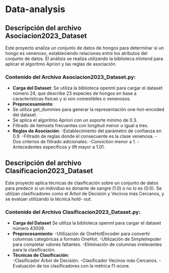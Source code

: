 # Data-analysis

## Descripción del archivo Asociacion2023_Dataset
Este proyecto analiza un conjunto de datos de hongos para determinar si un hongo es venenoso, estableciendo relaciones entre los atributos del conjunto de datos. El análisis se realiza utilizando la biblioteca mlxtend para aplicar el algoritmo Apriori y las reglas       de asociación.

### Contenido del Archivo Asociacion2023_Dataset.py:
- **Carga del Dataset**: Se utiliza la biblioteca openml para cargar el dataset número 24, que describe 23 especies de hongos en base a características físicas y si son comestibles o venenosos.
- **Preprocesamiento**:
- Se utiliza get_dummies para generar la representación one-hot-encoded del dataset.
- Se aplica el algoritmo Apriori con un soporte mínimo de 0.3.
- Filtrado de itemsets frecuentes con longitud menor o igual a tres.
- **Reglas de Asociación**:
-Establecimiento del parámetro de confianza en 0.9.
-Filtrado de reglas donde el consecuente es la clase venenosa.
-Dos criterios de filtrado adicionales:
-Conviction menor a 1.
-Antecedentes específicos y lift mayor a 1.01.

## Descripción del archivo Clasificacion2023_Dataset
Este proyecto aplica técnicas de clasificación sobre un conjunto de datos para predecir si un individuo es donante de sangre (1.0) o no lo es (0.0). Se utilizan clasificadores como el Árbol de Decisión y Vecinos más Cercanos, y se evalúan utilizando la técnica hold-     out.
### Contenido del Archivo Clasificacion2023_Dataset.py:
- **Carga del Dataset** Se utiliza la biblioteca openml para cargar el dataset número 43009.
- **Preprocesamiento**:
-Utilización de OneHotEncoder para convertir columnas categóricas a formato OneHot.
-Utilización de SimpleImputer para completar valores faltantes.
-Eliminación de columnas irrelevantes para la clasificación.
- **Técnicas de Clasificación**:   
-Clasificador Árbol de Decisión.
-Clasificador Vecinos más Cercanos.
-Evaluación de los clasificadores con la métrica f1-score.
